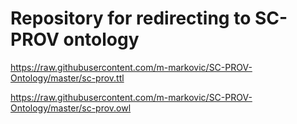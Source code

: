 Repository for redirecting to SC-PROV ontology
===================

https://raw.githubusercontent.com/m-markovic/SC-PROV-Ontology/master/sc-prov.ttl

https://raw.githubusercontent.com/m-markovic/SC-PROV-Ontology/master/sc-prov.owl
